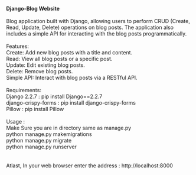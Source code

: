 <b>Django-Blog Website</b>
<br><br>
Blog application built with Django, allowing users to perform CRUD (Create, Read, Update, Delete) operations on blog posts. 
The application also includes a simple API for interacting with the blog posts programmatically.
<br><br>
Features:
<br>
  Create: Add new blog posts with a title and content.<br>
  Read: View all blog posts or a specific post.<br>
  Update: Edit existing blog posts.<br>
  Delete: Remove blog posts.<br>
  Simple API: Interact with blog posts via a RESTful API.<br>
  <br>
Requirements:<br>
  Django 2.2.7 : pip install Django==2.2.7<br>
  django-crispy-forms : pip install django-crispy-forms<br>
  Pillow : pip install Pillow<br>
<br>
Usage :<br>
  Make Sure you are in directory same as manage.py<br>
  python manage.py makemigrations<br>
  python manage.py migrate<br>
  python manage.py runserver<br>
  <br><br>
Atlast, In your web browser enter the address : http://localhost:8000
